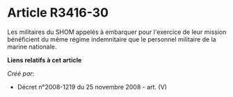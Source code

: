 # Article R3416-30

Les militaires du SHOM appelés à embarquer pour l'exercice de leur mission bénéficient du même régime indemnitaire que le
personnel militaire de la marine nationale.

**Liens relatifs à cet article**

_Créé par_:

  - Décret n°2008-1219 du 25 novembre 2008 - art. (V)
